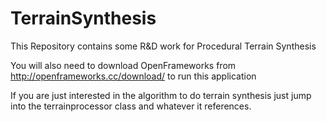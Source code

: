 # TerrainSynthesis
This Repository contains some R&amp;D work for Procedural Terrain Synthesis

You will also need to download OpenFrameworks from http://openframeworks.cc/download/ to run this application

If you are just interested in the algorithm to do terrain synthesis just jump into the terrainprocessor class and whatever it references.